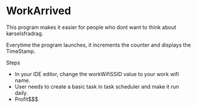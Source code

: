 # WorkArrived


This program makes it easier for people who dont want to think about kørselsfradrag.

Everytime the program launches, it increments the counter and displays the TimeStamp.

Steps
  - In your IDE editor, change the workWifiSSID value to your work wifi name.
  - User needs to create a basic task in task scheduler and make it run daily.
  - Profit$$$
